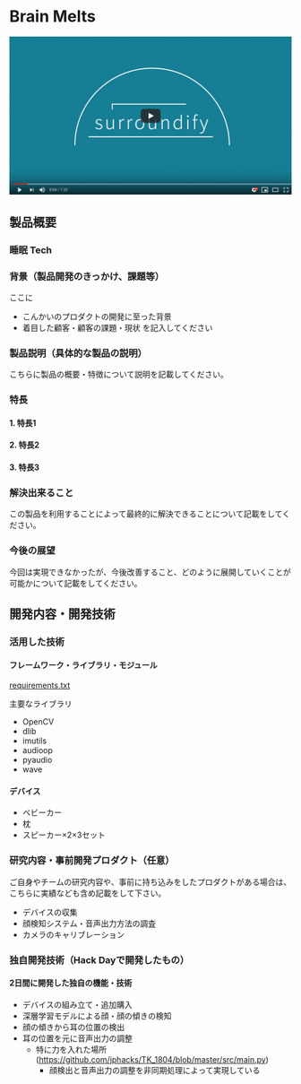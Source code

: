 # Brain Melts

[![Product Name](image.png)](https://www.youtube.com/watch?v=G5rULR53uMk)

## 製品概要
### 睡眠 Tech

### 背景（製品開発のきっかけ、課題等）
ここに
- こんかいのプロダクトの開発に至った背景
- 着目した顧客・顧客の課題・現状
を記入してください

### 製品説明（具体的な製品の説明）
こちらに製品の概要・特徴について説明を記載してください。

### 特長

#### 1. 特長1

#### 2. 特長2

#### 3. 特長3

### 解決出来ること

この製品を利用することによって最終的に解決できることについて記載をしてください。

### 今後の展望

今回は実現できなかったが、今後改善すること、どのように展開していくことが可能かについて記載をしてください。


## 開発内容・開発技術
### 活用した技術

#### フレームワーク・ライブラリ・モジュール

[requirements.txt](https://github.com/jphacks/TK_1804/blob/master/requirements.txt)

主要なライブラリ

* OpenCV
* dlib
* imutils
* audioop
* pyaudio
* wave

#### デバイス

* ベビーカー
* 枕
* スピーカー×2×3セット

### 研究内容・事前開発プロダクト（任意）

ご自身やチームの研究内容や、事前に持ち込みをしたプロダクトがある場合は、こちらに実績なども含め記載をして下さい。

* デバイスの収集
* 顔検知システム・音声出力方法の調査
* カメラのキャリブレーション

### 独自開発技術（Hack Dayで開発したもの）
#### 2日間に開発した独自の機能・技術

* デバイスの組み立て・追加購入
* 深層学習モデルによる顔・顔の傾きの検知
* 顔の傾きから耳の位置の検出
* 耳の位置を元に音声出力の調整
  * 特に力を入れた場所(https://github.com/jphacks/TK_1804/blob/master/src/main.py)
    * 顔検出と音声出力の調整を非同期処理によって実現している
    

